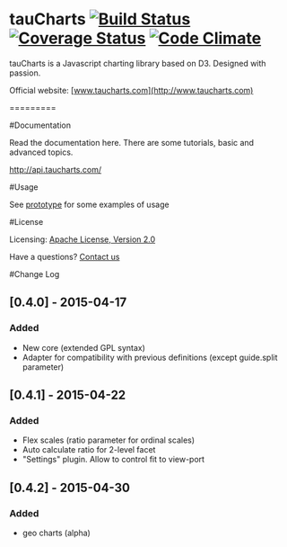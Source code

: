 tauCharts [![Build Status](https://travis-ci.org/TargetProcess/tauCharts.png?branch=master)](https://travis-ci.org/TargetProcess/tauCharts) [![Coverage Status](https://img.shields.io/coveralls/TargetProcess/tauCharts.svg)](https://coveralls.io/r/TargetProcess/tauCharts) [![Code Climate](https://codeclimate.com/github/TargetProcess/tauCharts/badges/gpa.svg)](https://codeclimate.com/github/TargetProcess/tauCharts)
=========

tauCharts is a Javascript charting library based on D3. Designed with passion.

Official website: [www.taucharts.com](http://www.taucharts.com)

=========

#Documentation

Read the documentation here. There are some tutorials, basic and advanced topics.

http://api.taucharts.com/

#Usage

See [prototype](https://github.com/TargetProcess/tauCharts/tree/master/examples) for some examples of usage

#License

Licensing: [Apache License, Version 2.0](http://www.apache.org/licenses/LICENSE-2.0)

Have a questions? [Contact us](mailto:michael@targetprocess.com)

#Change Log

## [0.4.0] - 2015-04-17
### Added
- New core (extended GPL syntax)
- Adapter for compatibility with previous definitions (except guide.split parameter)

## [0.4.1] - 2015-04-22
### Added
- Flex scales (ratio parameter for ordinal scales)
- Auto calculate ratio for 2-level facet
- "Settings" plugin. Allow to control fit to view-port

## [0.4.2] - 2015-04-30
### Added
- geo charts (alpha)